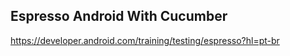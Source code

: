 ## Espresso Android With Cucumber

https://developer.android.com/training/testing/espresso?hl=pt-br
